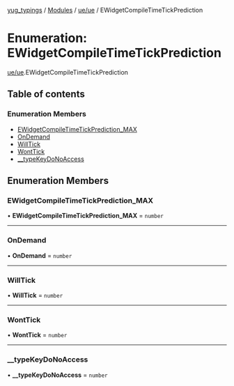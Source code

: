 [yug_typings](../README.md) / [Modules](../modules.md) / [ue/ue](../modules/ue_ue.md) / EWidgetCompileTimeTickPrediction

# Enumeration: EWidgetCompileTimeTickPrediction

[ue/ue](../modules/ue_ue.md).EWidgetCompileTimeTickPrediction

## Table of contents

### Enumeration Members

- [EWidgetCompileTimeTickPrediction\_MAX](ue_ue.EWidgetCompileTimeTickPrediction.md#ewidgetcompiletimetickprediction_max)
- [OnDemand](ue_ue.EWidgetCompileTimeTickPrediction.md#ondemand)
- [WillTick](ue_ue.EWidgetCompileTimeTickPrediction.md#willtick)
- [WontTick](ue_ue.EWidgetCompileTimeTickPrediction.md#wonttick)
- [\_\_typeKeyDoNoAccess](ue_ue.EWidgetCompileTimeTickPrediction.md#__typekeydonoaccess)

## Enumeration Members

### EWidgetCompileTimeTickPrediction\_MAX

• **EWidgetCompileTimeTickPrediction\_MAX** = `number`

___

### OnDemand

• **OnDemand** = `number`

___

### WillTick

• **WillTick** = `number`

___

### WontTick

• **WontTick** = `number`

___

### \_\_typeKeyDoNoAccess

• **\_\_typeKeyDoNoAccess** = `number`
